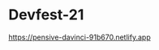# Devfest-21
<a target="_blank" href="https://pensive-davinci-91b670.netlify.app">https://pensive-davinci-91b670.netlify.app</a>
